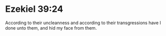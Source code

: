 # Ezekiel 39:24

According to their uncleanness and according to their transgressions have I done unto them, and hid my face from them.